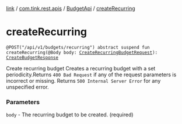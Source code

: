 [link](../../index.md) / [com.tink.rest.apis](../index.md) / [BudgetApi](index.md) / [createRecurring](./create-recurring.md)

# createRecurring

`@POST("/api/v1/budgets/recurring") abstract suspend fun createRecurring(@Body body: `[`CreateRecurringBudgetRequest`](../../com.tink.rest.models/-create-recurring-budget-request/index.md)`): `[`CreateBudgetResponse`](../../com.tink.rest.models/-create-budget-response/index.md)

Create recurring budget
Creates a recurring budget with a set periodicity.Returns `400 Bad Request` if any of the request parameters is incorrect or missing. Returns `500 Internal Server Error` for any unspecified error.

### Parameters

`body` - The recurring budget to be created. (required)
